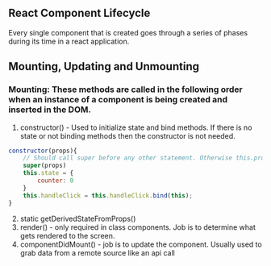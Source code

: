 ## React Component Lifecycle

Every single component that is created goes through a series of phases during its time in a react application.

## Mounting, Updating and Unmounting

### Mounting: These methods are called in the following order when an instance of a component is being created and inserted in the DOM.

1. constructor() - Used to initialize state and bind methods. If there is no state or not binding methods then the constructor is not needed.

```javascript
constructor(props){
    // Should call super before any other statement. Otherwise this.props will be undefined in the constructor
    super(props)
    this.state = {
        counter: 0
    }
    this.handleClick = this.handleClick.bind(this);
}

```

2. static getDerivedStateFromProps()
3. render() - only required in class components. Job is to determine what gets rendered to the screen.
4. componentDidMount() - job is to update the component. Usually used to grab data from a remote source like an api call
